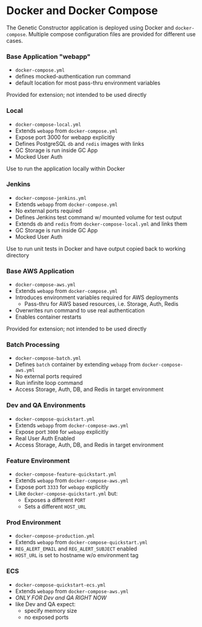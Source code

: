 # Docker and Docker Compose

The Genetic Constructor application is deployed using Docker and `docker-compose`. Multiple compose configuration files are provided for different use cases.

### Base Application "webapp"

* `docker-compose.yml`
*  defines mocked-authentication run command
*  default location for most pass-thru environment variables

Provided for extension; not intended to be used directly 

### Local

* `docker-compose-local.yml`
* Extends `webapp` from `docker-compose.yml`
* Expose port 3000 for webapp explicitly
* Defines PostgreSQL `db` and `redis` images with links
* GC Storage is run inside GC App
* Mocked User Auth

Use to run the application locally within Docker

### Jenkins

* `docker-compose-jenkins.yml`
* Extends `webapp` from `docker-compose.yml`
* No external ports required
* Defines Jenkins test command w/ mounted volume for test output
* Extends `db` and `redis` from `docker-compose-local.yml` and links them
* GC Storage is run inside GC App
* Mocked User Auth

Use to run unit tests in Docker and have output copied back to working directory

### Base AWS Application

* `docker-compose-aws.yml`
* Extends `webapp` from `docker-compose.yml`
* Introduces environment variables required for AWS deployments
   * Pass-thru for AWS based resources, i.e. Storage, Auth, Redis
* Overwrites run command to use real authentication
* Enables container restarts

Provided for extension; not intended to be used directly 

### Batch Processing

* `docker-compose-batch.yml`
* Defines `batch` container by extending `webapp` from `docker-compose-aws.yml`
* No external ports required
* Run infinite loop command
* Access Storage, Auth, DB, and Redis in target environment

### Dev and QA Environments

* `docker-compose-quickstart.yml`
* Extends `webapp` from `docker-compose-aws.yml`
* Expose port `3000` for `webapp` explicitly 
* Real User Auth Enabled
* Access Storage, Auth, DB, and Redis in target environment

### Feature Environment

* `docker-compose-feature-quickstart.yml`
* Extends `webapp` from `docker-compose-aws.yml`
* Expose port `3333` for `webapp` explicitly 
* Like `docker-compose-quickstart.yml` but:
   * Exposes a different `PORT`
   * Sets a different `HOST_URL`

### Prod Environment

* `docker-compose-production.yml`
* Extends `webapp` from `docker-compose-quickstart.yml`
* `REG_ALERT_EMAIL` and `REG_ALERT_SUBJECT` enabled
* `HOST_URL` is set to hostname w/o environment tag

### ECS

* `docker-compose-quickstart-ecs.yml`
* Extends `webapp` from `docker-compose-aws.yml`
* *ONLY FOR Dev and QA RIGHT NOW*
* like Dev and QA expect:
   * specify memory size
   * no exposed ports

